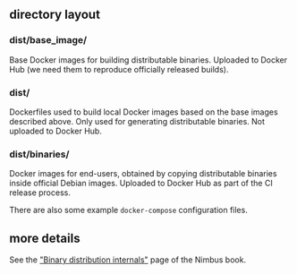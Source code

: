 ## directory layout

### dist/base_image/

Base Docker images for building distributable binaries. Uploaded to
Docker Hub (we need them to reproduce officially released builds).

### dist/

Dockerfiles used to build local Docker images based on the base images
described above. Only used for generating distributable binaries. Not uploaded
to Docker Hub.

### dist/binaries/

Docker images for end-users, obtained by copying distributable binaries inside
official Debian images. Uploaded to Docker Hub as part of the CI release process.

There are also some example `docker-compose` configuration files.

## more details

See the ["Binary distribution internals"](https://nimbus.guide/distribution_internals.html) page of the Nimbus book.
